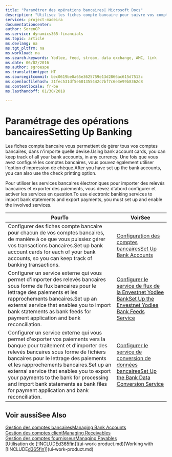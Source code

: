 ```yaml
---
title: "Paramétrer des opérations bancaires| Microsoft Docs"
description: "Utilisez les fiches compte bancaire pour suivre vos comptes bancaires et paramétrer le flux bancaire, telles que Yodlee, pour échanger des données."
services: project-madeira
documentationcenter: 
author: SorenGP
ms.service: dynamics365-financials
ms.topic: article
ms.devlang: na
ms.tgt_pltfrm: na
ms.workload: na
ms.search.keywords: Yodlee, feed, stream, data exchange, AMC, link
ms.date: 06/02/2016
ms.author: sgroespe
ms.translationtype: HT
ms.sourcegitcommit: bec0619be0a65e3625759e13d2866ac615d7513c
ms.openlocfilehash: 31fec531df5e601355442c7bf7c6e3e99b8362d8
ms.contentlocale: fr-be
ms.lasthandoff: 01/30/2018

---
```

# <a name="setting-up-banking"></a><span data-ttu-id="79642-103">Paramétrage des opérations bancaires</span><span class="sxs-lookup"><span data-stu-id="79642-103">Setting Up Banking</span></span>
<span data-ttu-id="79642-104">Les fiches compte bancaire vous permettent de gérer tous vos comptes bancaires, dans n'importe quelle devise.</span><span class="sxs-lookup"><span data-stu-id="79642-104">Using bank account cards, you can keep track of all your bank accounts, in any currency.</span></span> <span data-ttu-id="79642-105">Une fois que vous avez configuré les comptes bancaires, vous pouvez également utiliser l'option d'impression de chèque.</span><span class="sxs-lookup"><span data-stu-id="79642-105">After you have set up the bank accounts, you can also use the check printing option.</span></span>

<span data-ttu-id="79642-106">Pour utiliser les services bancaires électroniques pour importer des relevés bancaires et exporter des paiements, vous devez d'abord configurer et activer les services en question.</span><span class="sxs-lookup"><span data-stu-id="79642-106">To use electronic banking services to import bank statements and  export payments, you must set up and enable the involved services.</span></span>

| <span data-ttu-id="79642-107">Pour</span><span class="sxs-lookup"><span data-stu-id="79642-107">To</span></span> | <span data-ttu-id="79642-108">Voir</span><span class="sxs-lookup"><span data-stu-id="79642-108">See</span></span> |
| --- | --- |
| <span data-ttu-id="79642-109">Configurer des fiches compte bancaire pour chacun de vos comptes bancaires, de manière à ce que vous puissiez gérer vos transactions bancaires.</span><span class="sxs-lookup"><span data-stu-id="79642-109">Set up bank account cards for each of your bank accounts, so you can keep track of banking transactions.</span></span> |[<span data-ttu-id="79642-110">Configuration des comptes bancaires</span><span class="sxs-lookup"><span data-stu-id="79642-110">Set Up Bank Accounts</span></span>](bank-how-setup-bank-accounts.md) |
| <span data-ttu-id="79642-111">Configurer un service externe qui vous permet d'importer des relevés bancaires sous forme de flux bancaires pour le lettrage des paiements et les rapprochements bancaires.</span><span class="sxs-lookup"><span data-stu-id="79642-111">Set up an external service that enables you to import bank statements as bank feeds for payment application and bank reconciliation.</span></span> |[<span data-ttu-id="79642-112">Configurer le service de flux de la Envestnet Yodlee Bank</span><span class="sxs-lookup"><span data-stu-id="79642-112">Set Up the Envestnet Yodlee Bank Feeds Service</span></span>](bank-how-setup-bank-statement-service.md) |
| <span data-ttu-id="79642-113">Configurer un service externe qui vous permet d'exporter vos paiements vers la banque pour traitement et d'importer des relevés bancaires sous forme de fichiers bancaires pour le lettrage des paiements et les rapprochements bancaires.</span><span class="sxs-lookup"><span data-stu-id="79642-113">Set up an external service that enables you to export your payments to the bank for processing  and import bank statements as bank files for payment application and bank reconciliation.</span></span> |[<span data-ttu-id="79642-114">Configurer le service de conversion de données bancaires</span><span class="sxs-lookup"><span data-stu-id="79642-114">Set Up the Bank Data Conversion Service</span></span>](bank-how-setup-bank-data-conversion-service.md) |

## <a name="see-also"></a><span data-ttu-id="79642-115">Voir aussi</span><span class="sxs-lookup"><span data-stu-id="79642-115">See Also</span></span>
[<span data-ttu-id="79642-116">Gestion des comptes bancaires</span><span class="sxs-lookup"><span data-stu-id="79642-116">Managing Bank Accounts</span></span>](bank-manage-bank-accounts.md)  
[<span data-ttu-id="79642-117">Gestion des comptes client</span><span class="sxs-lookup"><span data-stu-id="79642-117">Managing Receivables</span></span>](receivables-manage-receivables.md)  
[<span data-ttu-id="79642-118">Gestion des comptes fournisseur</span><span class="sxs-lookup"><span data-stu-id="79642-118">Managing Payables</span></span>](payables-manage-payables.md)  
<span data-ttu-id="79642-119">[Utilisation de [!INCLUDE[d365fin](includes/d365fin_md.md)]](ui-work-product.md)</span><span class="sxs-lookup"><span data-stu-id="79642-119">[Working with [!INCLUDE[d365fin](includes/d365fin_md.md)]](ui-work-product.md)</span></span>

